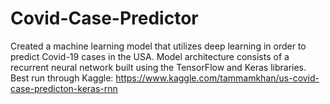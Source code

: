 # Covid-Case-Predictor
Created a machine learning model that utilizes deep learning in order to predict Covid-19 cases in the USA. Model architecture consists of a recurrent neural network built using the TensorFlow and Keras libraries.  
Best run through Kaggle: https://www.kaggle.com/tammamkhan/us-covid-case-predicton-keras-rnn
